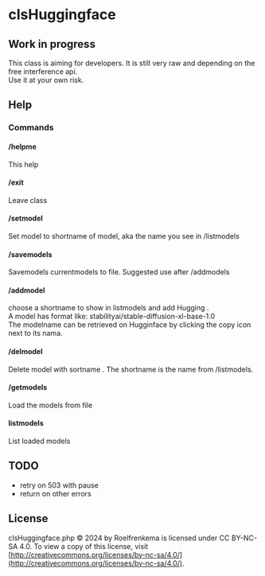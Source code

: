 # clsHuggingface

## Work in progress

This class is aiming for developers. It is still very raw and depending on the free interference api.  
Use it at your own risk.

## Help

### Commands

#### /helpme      

This help

#### /exit

Leave class

#### /setmodel  <model>

Set model to shortname of model, aka the name you see in /listmodels

#### /savemodels

Savemodels currentmodels to file. Suggested use after /addmodels

#### /addmodel <short> <model>

choose a shortname <short> to show in listmodels and add Hugging <model>.  
A model has format like: stabilityai/stable-diffusion-xl-base-1.0  
The modelname can be retrieved on Hugginface by clicking the copy icon next to its nama.

#### /delmodel <short>
Delete model with sortname <short>. The shortname is the name from /listmodels.

#### /getmodels

Load the models from file

#### listmodels

List loaded models

## TODO 

* retry on 503 with pause
* return on other errors

## License

clsHuggingface.php © 2024 by Roelfrenkema is licensed under CC BY-NC-SA 4.0. To view a copy of this license, visit [http://creativecommons.org/licenses/by-nc-sa/4.0/](http://creativecommons.org/licenses/by-nc-sa/4.0/).
